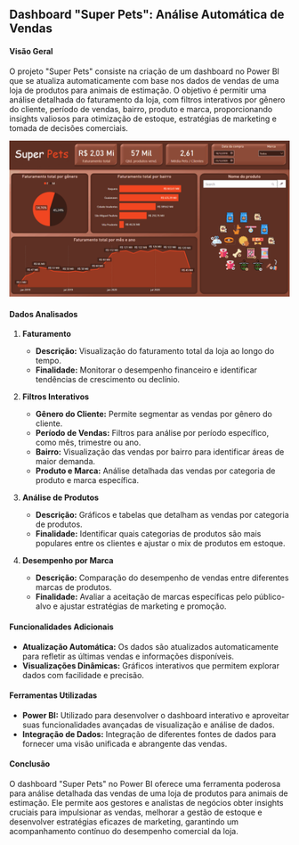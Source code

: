 ## Dashboard "Super Pets": Análise Automática de Vendas

#### Visão Geral
O projeto "Super Pets" consiste na criação de um dashboard no Power BI que se atualiza automaticamente com base nos dados de vendas de uma loja de produtos para animais de estimação. O objetivo é permitir uma análise detalhada do faturamento da loja, com filtros interativos por gênero do cliente, período de vendas, bairro, produto e marca, proporcionando insights valiosos para otimização de estoque, estratégias de marketing e tomada de decisões comerciais.

[![](superpets.gif)](https://app.powerbi.com/view?r=eyJrIjoiNjMxN2ZiMzAtMmUxMC00MDk1LTg1ODAtNzg2MTFkNzQ3YmE0IiwidCI6IjEyMjExZGI2LWZiMWEtNDUwNi1iYjc2LWU5NWI3YTE0NTNiYyJ9)

#### Dados Analisados

1. **Faturamento**
   - **Descrição:** Visualização do faturamento total da loja ao longo do tempo.
   - **Finalidade:** Monitorar o desempenho financeiro e identificar tendências de crescimento ou declínio.

2. **Filtros Interativos**
   - **Gênero do Cliente:** Permite segmentar as vendas por gênero do cliente.
   - **Período de Vendas:** Filtros para análise por período específico, como mês, trimestre ou ano.
   - **Bairro:** Visualização das vendas por bairro para identificar áreas de maior demanda.
   - **Produto e Marca:** Análise detalhada das vendas por categoria de produto e marca específica.

3. **Análise de Produtos**
   - **Descrição:** Gráficos e tabelas que detalham as vendas por categoria de produtos.
   - **Finalidade:** Identificar quais categorias de produtos são mais populares entre os clientes e ajustar o mix de produtos em estoque.

4. **Desempenho por Marca**
   - **Descrição:** Comparação do desempenho de vendas entre diferentes marcas de produtos.
   - **Finalidade:** Avaliar a aceitação de marcas específicas pelo público-alvo e ajustar estratégias de marketing e promoção.

#### Funcionalidades Adicionais
- **Atualização Automática:** Os dados são atualizados automaticamente para refletir as últimas vendas e informações disponíveis.
- **Visualizações Dinâmicas:** Gráficos interativos que permitem explorar dados com facilidade e precisão.

#### Ferramentas Utilizadas
- **Power BI:** Utilizado para desenvolver o dashboard interativo e aproveitar suas funcionalidades avançadas de visualização e análise de dados.
- **Integração de Dados:** Integração de diferentes fontes de dados para fornecer uma visão unificada e abrangente das vendas.

#### Conclusão
O dashboard "Super Pets" no Power BI oferece uma ferramenta poderosa para análise detalhada das vendas de uma loja de produtos para animais de estimação. Ele permite aos gestores e analistas de negócios obter insights cruciais para impulsionar as vendas, melhorar a gestão de estoque e desenvolver estratégias eficazes de marketing, garantindo um acompanhamento contínuo do desempenho comercial da loja.
